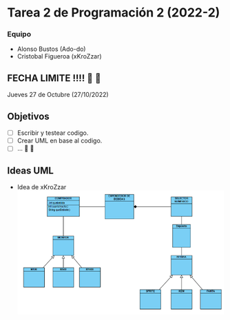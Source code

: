 # Tarea 2 de Programación 2 (2022-2)
### Equipo
* Alonso Bustos (Ado-do)
* Cristobal Figueroa (xKroZzar)

## FECHA LIMITE !!!! :eyes: :eyes:
Jueves 27 de Octubre (27/10/2022)

## Objetivos
- [ ] Escribir y testear codigo.
- [ ] Crear UML en base al codigo.
- [ ] ... :construction: :construction:

## Ideas UML
- Idea de xKroZzar
![UML](images/umlkrozz.png)
